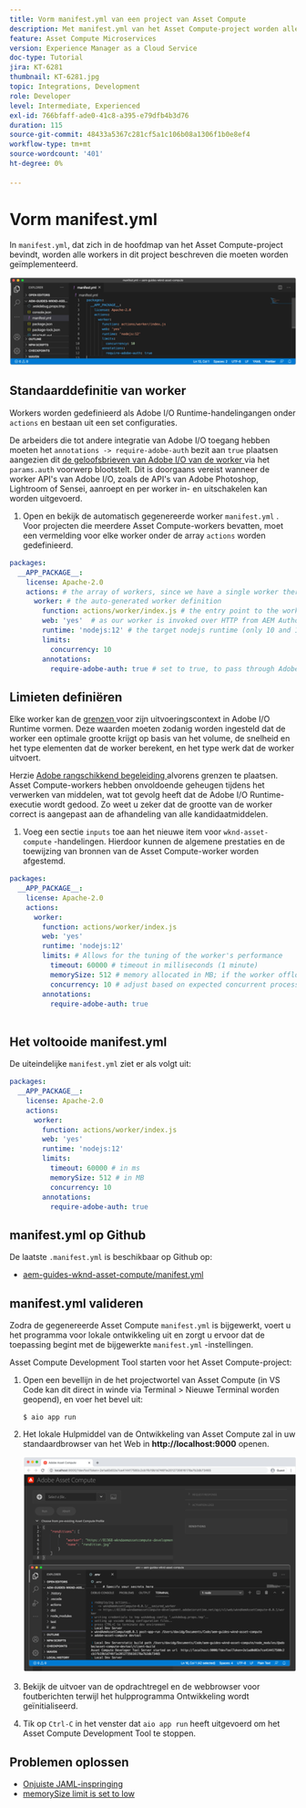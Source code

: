 ```yaml
---
title: Vorm manifest.yml van een project van Asset Compute
description: Met manifest.yml van het Asset Compute-project worden alle workers in dit project beschreven die moeten worden geïmplementeerd.
feature: Asset Compute Microservices
version: Experience Manager as a Cloud Service
doc-type: Tutorial
jira: KT-6281
thumbnail: KT-6281.jpg
topic: Integrations, Development
role: Developer
level: Intermediate, Experienced
exl-id: 766bfaff-ade0-41c8-a395-e79dfb4b3d76
duration: 115
source-git-commit: 48433a5367c281cf5a1c106b08a1306f1b0e8ef4
workflow-type: tm+mt
source-wordcount: '401'
ht-degree: 0%

---
```


# Vorm manifest.yml

In `manifest.yml`, dat zich in de hoofdmap van het Asset Compute-project bevindt, worden alle workers in dit project beschreven die moeten worden geïmplementeerd.

![ manifest.yml ](./assets/manifest/manifest.png)

## Standaarddefinitie van worker

Workers worden gedefinieerd als Adobe I/O Runtime-handelingangen onder `actions` en bestaan uit een set configuraties.

De arbeiders die tot andere integratie van Adobe I/O toegang hebben moeten het `annotations -> require-adobe-auth` bezit aan `true` plaatsen aangezien dit [ de geloofsbrieven van Adobe I/O van de worker ](https://experienceleague.adobe.com/docs/asset-compute/using/extend/develop-custom-application.html?lang=nl-NL#access-adobe-apis) via het `params.auth` voorwerp blootstelt. Dit is doorgaans vereist wanneer de worker API&#39;s van Adobe I/O, zoals de API&#39;s van Adobe Photoshop, Lightroom of Sensei, aanroept en per worker in- en uitschakelen kan worden uitgevoerd.

1. Open en bekijk de automatisch gegenereerde worker `manifest.yml` . Voor projecten die meerdere Asset Compute-workers bevatten, moet een vermelding voor elke worker onder de array `actions` worden gedefinieerd.

```yml
packages:
  __APP_PACKAGE__:
    license: Apache-2.0
    actions: # the array of workers, since we have a single worker there is only one entry beneath actions
      worker: # the auto-generated worker definition
        function: actions/worker/index.js # the entry point to the worker 
        web: 'yes'  # as our worker is invoked over HTTP from AEM Author service
        runtime: 'nodejs:12' # the target nodejs runtime (only 10 and 12 are supported)
        limits:
          concurrency: 10
        annotations:
          require-adobe-auth: true # set to true, to pass through Adobe I/O access token/client id via params.auth in the worker, typically required when the worker calls out to Adobe I/O APIs such as the Adobe Photoshop, Lightroom or Sensei APIs.
```

## Limieten definiëren

Elke worker kan de [ grenzen ](https://www.adobe.io/apis/experienceplatform/runtime/docs.html#!adobedocs/adobeio-runtime/master/guides/system_settings.md) voor zijn uitvoeringscontext in Adobe I/O Runtime vormen. Deze waarden moeten zodanig worden ingesteld dat de worker een optimale grootte krijgt op basis van het volume, de snelheid en het type elementen dat de worker berekent, en het type werk dat de worker uitvoert.

Herzie [ Adobe rangschikkend begeleiding ](https://experienceleague.adobe.com/docs/asset-compute/using/extend/develop-custom-application.html?lang=nl-NL#sizing-workers) alvorens grenzen te plaatsen. Asset Compute-workers hebben onvoldoende geheugen tijdens het verwerken van middelen, wat tot gevolg heeft dat de Adobe I/O Runtime-executie wordt gedood. Zo weet u zeker dat de grootte van de worker correct is aangepast aan de afhandeling van alle kandidaatmiddelen.

1. Voeg een sectie `inputs` toe aan het nieuwe item voor `wknd-asset-compute` -handelingen. Hierdoor kunnen de algemene prestaties en de toewijzing van bronnen van de Asset Compute-worker worden afgestemd.

```yml
packages:
  __APP_PACKAGE__:
    license: Apache-2.0
    actions: 
      worker:
        function: actions/worker/index.js 
        web: 'yes' 
        runtime: 'nodejs:12'
        limits: # Allows for the tuning of the worker's performance
          timeout: 60000 # timeout in milliseconds (1 minute)
          memorySize: 512 # memory allocated in MB; if the worker offloads heavy computational work to other Web services this number can be reduced
          concurrency: 10 # adjust based on expected concurrent processing and timeout 
        annotations:
          require-adobe-auth: true
           
```

## Het voltooide manifest.yml

De uiteindelijke `manifest.yml` ziet er als volgt uit:

```yml
packages:
  __APP_PACKAGE__:
    license: Apache-2.0
    actions: 
      worker:
        function: actions/worker/index.js 
        web: 'yes' 
        runtime: 'nodejs:12'
        limits:
          timeout: 60000 # in ms
          memorySize: 512 # in MB
          concurrency: 10 
        annotations:
          require-adobe-auth: true
```

## manifest.yml op Github

De laatste `.manifest.yml` is beschikbaar op Github op:

+ [ aem-guides-wknd-asset-compute/manifest.yml](https://github.com/adobe/aem-guides-wknd-asset-compute/blob/master/manifest.yml)


## manifest.yml valideren

Zodra de gegenereerde Asset Compute `manifest.yml` is bijgewerkt, voert u het programma voor lokale ontwikkeling uit en zorgt u ervoor dat de toepassing begint met de bijgewerkte `manifest.yml` -instellingen.

Asset Compute Development Tool starten voor het Asset Compute-project:

1. Open een bevellijn in de het projectwortel van Asset Compute (in VS Code kan dit direct in winde via Terminal > Nieuwe Terminal worden geopend), en voer het bevel uit:

   ```
   $ aio app run
   ```

1. Het lokale Hulpmiddel van de Ontwikkeling van Asset Compute zal in uw standaardbrowser van het Web in __http://localhost:9000__ openen.

   ![ de looppas van de audio app ](assets/environment-variables/aio-app-run.png)

1. Bekijk de uitvoer van de opdrachtregel en de webbrowser voor foutberichten terwijl het hulpprogramma Ontwikkeling wordt geïnitialiseerd.
1. Tik op `Ctrl-C` in het venster dat `aio app run` heeft uitgevoerd om het Asset Compute Development Tool te stoppen.

## Problemen oplossen

+ [Onjuiste JAML-inspringing](../troubleshooting.md#incorrect-yaml-indentation)
+ [memorySize limit is set to low](../troubleshooting.md#memorysize-limit-is-set-too-low)
